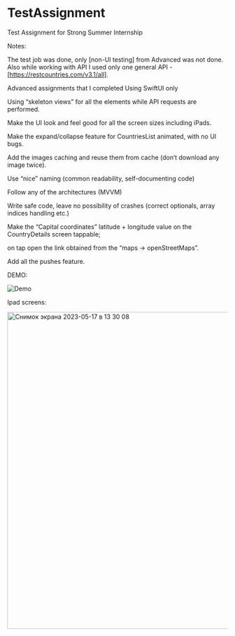 # TestAssignment
Test Assignment for Strong Summer Internship

Notes:

The test job was done, only [non-UI testing] from Advanced was not done.
Also while working with API I used only one general API - [https://restcountries.com/v3.1/all].

Advanced assignments that I completed
  Using SwiftUI only
  
  Using “skeleton views” for all the elements while API requests are performed.
  
  Make the UI look and feel good for all the screen sizes including iPads.
  
  Make the expand/collapse feature for CountriesList animated, with no UI bugs.
  
  Add the images caching and reuse them from cache (don’t download any image twice).
  
  Use “nice” naming (common readability, self-documenting code)
  
  Follow any of the architectures (MVVM)
  
  Write safe code, leave no possibility of crashes (correct optionals, array indices handling etc.)
  
  Make the “Capital coordinates” latitude + longitude value on the CountryDetails screen tappable;
  
  on tap open the link obtained from the “maps → openStreetMaps”.
  
  Add all the pushes feature.
  

DEMO:

![Demo](https://github.com/aidarbye/TestAssignment/assets/93939676/d0e10f3f-3575-426c-98c7-ea9f23e67213)

Ipad screens:

<img width="722" alt="Снимок экрана 2023-05-17 в 13 30 08" src="https://github.com/aidarbye/TestAssignment/assets/93939676/59fd6fa1-9ed2-4b8b-96da-3e89b34883d0">


